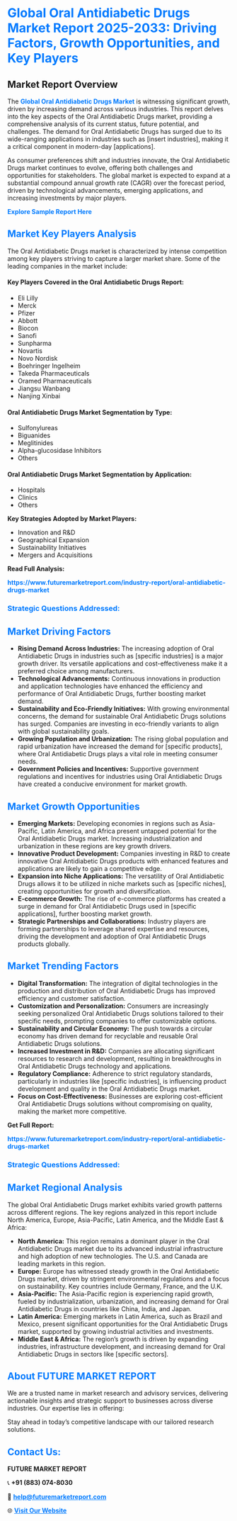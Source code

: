<h1 style="color: #007BFF;">Global Oral Antidiabetic Drugs Market Report 2025-2033: Driving Factors, Growth Opportunities, and Key Players</h1>

<section id="overview">
<h2>Market Report Overview</h2>
<p>The <a href="https://www.futuremarketreport.com/industry-report/oral-antidiabetic-drugs-market" style="color: #007BFF; text-decoration: none;"><strong>Global Oral Antidiabetic Drugs Market</strong></a> is witnessing significant growth, driven by increasing demand across various industries. This report delves into the key aspects of the Oral Antidiabetic Drugs market, providing a comprehensive analysis of its current status, future potential, and challenges. The demand for Oral Antidiabetic Drugs has surged due to its wide-ranging applications in industries such as [insert industries], making it a critical component in modern-day [applications].</p>
<p>As consumer preferences shift and industries innovate, the Oral Antidiabetic Drugs market continues to evolve, offering both challenges and opportunities for stakeholders. The global market is expected to expand at a substantial compound annual growth rate (CAGR) over the forecast period, driven by technological advancements, emerging applications, and increasing investments by major players.</p>
</section>

<section id="overview">
<p><a href="https://www.futuremarketreport.com/request-sample/reportId=36214" style="color: #007BFF; text-decoration: none;"><strong>Explore Sample Report Here</strong></a></p>
</section>

<section id="key-players">
<h2 style="color: #007BFF;">Market Key Players Analysis</h2>
<p>The Oral Antidiabetic Drugs market is characterized by intense competition among key players striving to capture a larger market share. Some of the leading companies in the market include:</p>
<h4>Key Players Covered in the Oral Antidiabetic Drugs Report:</h4>
<ul><li>Eli Lilly</li><li>Merck</li><li>Pfizer</li><li>Abbott</li><li>Biocon</li><li>Sanofi</li><li>Sunpharma</li><li>Novartis</li><li>Novo Nordisk</li><li>Boehringer Ingelheim</li><li>Takeda Pharmaceuticals</li><li>Oramed Pharmaceuticals</li><li>Jiangsu Wanbang</li><li>Nanjing Xinbai</li></ul>
<h4>Oral Antidiabetic Drugs Market Segmentation by Type:</h4>
<ul><li>Sulfonylureas</li><li>Biguanides</li><li>Meglitinides</li><li>Alpha-glucosidase Inhibitors</li><li>Others</li></ul>

<h4>Oral Antidiabetic Drugs Market Segmentation by Application:</h4>
<ul><li>Hospitals</li><li>Clinics</li><li>Others</li></ul>
<p><strong>Key Strategies Adopted by Market Players:</strong></p>
<ul>
<li>Innovation and R&D</li>
<li>Geographical Expansion</li>
<li>Sustainability Initiatives</li>
<li>Mergers and Acquisitions</li>
</ul>
</section>

<section>
<p><strong>Read Full Analysis: </strong></p><a href="https://www.futuremarketreport.com/industry-report/oral-antidiabetic-drugs-market" style="color: #007BFF; text-decoration: none;"><strong>https://www.futuremarketreport.com/industry-report/oral-antidiabetic-drugs-market</strong></a>
<h3 style="color: #007BFF;">Strategic Questions Addressed:</h3>
</section>

<section id="driving-factors">
<h2 style="color: #007BFF;">Market Driving Factors</h2>
<ul>
<li><strong>Rising Demand Across Industries:</strong> The increasing adoption of Oral Antidiabetic Drugs in industries such as [specific industries] is a major growth driver. Its versatile applications and cost-effectiveness make it a preferred choice among manufacturers.</li>
<li><strong>Technological Advancements:</strong> Continuous innovations in production and application technologies have enhanced the efficiency and performance of Oral Antidiabetic Drugs, further boosting market demand.</li>
<li><strong>Sustainability and Eco-Friendly Initiatives:</strong> With growing environmental concerns, the demand for sustainable Oral Antidiabetic Drugs solutions has surged. Companies are investing in eco-friendly variants to align with global sustainability goals.</li>
<li><strong>Growing Population and Urbanization:</strong> The rising global population and rapid urbanization have increased the demand for [specific products], where Oral Antidiabetic Drugs plays a vital role in meeting consumer needs.</li>
<li><strong>Government Policies and Incentives:</strong> Supportive government regulations and incentives for industries using Oral Antidiabetic Drugs have created a conducive environment for market growth.</li>
</ul>
</section>

<section id="growth-opportunities">
<h2 style="color: #007BFF;">Market Growth Opportunities</h2>
<ul>
<li><strong>Emerging Markets:</strong> Developing economies in regions such as Asia-Pacific, Latin America, and Africa present untapped potential for the Oral Antidiabetic Drugs market. Increasing industrialization and urbanization in these regions are key growth drivers.</li>
<li><strong>Innovative Product Development:</strong> Companies investing in R&D to create innovative Oral Antidiabetic Drugs products with enhanced features and applications are likely to gain a competitive edge.</li>
<li><strong>Expansion into Niche Applications:</strong> The versatility of Oral Antidiabetic Drugs allows it to be utilized in niche markets such as [specific niches], creating opportunities for growth and diversification.</li>
<li><strong>E-commerce Growth:</strong> The rise of e-commerce platforms has created a surge in demand for Oral Antidiabetic Drugs used in [specific applications], further boosting market growth.</li>
<li><strong>Strategic Partnerships and Collaborations:</strong> Industry players are forming partnerships to leverage shared expertise and resources, driving the development and adoption of Oral Antidiabetic Drugs products globally.</li>
</ul>
</section>

<section id="trending-factors">
<h2 style="color: #007BFF;">Market Trending Factors</h2>
<ul>
<li><strong>Digital Transformation:</strong> The integration of digital technologies in the production and distribution of Oral Antidiabetic Drugs has improved efficiency and customer satisfaction.</li>
<li><strong>Customization and Personalization:</strong> Consumers are increasingly seeking personalized Oral Antidiabetic Drugs solutions tailored to their specific needs, prompting companies to offer customizable options.</li>
<li><strong>Sustainability and Circular Economy:</strong> The push towards a circular economy has driven demand for recyclable and reusable Oral Antidiabetic Drugs solutions.</li>
<li><strong>Increased Investment in R&D:</strong> Companies are allocating significant resources to research and development, resulting in breakthroughs in Oral Antidiabetic Drugs technology and applications.</li>
<li><strong>Regulatory Compliance:</strong> Adherence to strict regulatory standards, particularly in industries like [specific industries], is influencing product development and quality in the Oral Antidiabetic Drugs market.</li>
<li><strong>Focus on Cost-Effectiveness:</strong> Businesses are exploring cost-efficient Oral Antidiabetic Drugs solutions without compromising on quality, making the market more competitive.</li>
</ul>
</section>

<section>
<p><strong>Get Full Report: </strong></p><a href="https://www.futuremarketreport.com/industry-report/oral-antidiabetic-drugs-market" style="color: #007BFF; text-decoration: none;"><strong>https://www.futuremarketreport.com/industry-report/oral-antidiabetic-drugs-market</strong></a>
<h3 style="color: #007BFF;">Strategic Questions Addressed:</h3>
</section>


<section id="regional-analysis">
<h2 style="color: #007BFF;">Market Regional Analysis</h2>
<p>The global Oral Antidiabetic Drugs market exhibits varied growth patterns across different regions. The key regions analyzed in this report include North America, Europe, Asia-Pacific, Latin America, and the Middle East & Africa:</p>
<ul>
<li><strong>North America:</strong> This region remains a dominant player in the Oral Antidiabetic Drugs market due to its advanced industrial infrastructure and high adoption of new technologies. The U.S. and Canada are leading markets in this region.</li>
<li><strong>Europe:</strong> Europe has witnessed steady growth in the Oral Antidiabetic Drugs market, driven by stringent environmental regulations and a focus on sustainability. Key countries include Germany, France, and the U.K.</li>
<li><strong>Asia-Pacific:</strong> The Asia-Pacific region is experiencing rapid growth, fueled by industrialization, urbanization, and increasing demand for Oral Antidiabetic Drugs in countries like China, India, and Japan.</li>
<li><strong>Latin America:</strong> Emerging markets in Latin America, such as Brazil and Mexico, present significant opportunities for the Oral Antidiabetic Drugs market, supported by growing industrial activities and investments.</li>
<li><strong>Middle East & Africa:</strong> The region’s growth is driven by expanding industries, infrastructure development, and increasing demand for Oral Antidiabetic Drugs in sectors like [specific sectors].</li>
</ul>
</section>

<footer>
<h2 style="color: #007BFF;">About FUTURE MARKET REPORT</h2>
<p>We are a trusted name in market research and advisory services, delivering actionable insights and strategic support to businesses across diverse industries. Our expertise lies in offering:</p>

<p>Stay ahead in today’s competitive landscape with our tailored research solutions.</p>

<h2 style="color: #007BFF;">Contact Us:</h2>
<p><strong>FUTURE MARKET REPORT</strong></p>
<p>📞 <strong>+91 (883) 074-8030</strong></p>
<p>📧 <strong><a href="mailto:help@futuremarketreport.com" style="color: #007BFF;">help@futuremarketreport.com</a></strong></p>
<p>🌐 <strong><a href="https://www.futuremarketreport.com/" style="color: #007BFF;">Visit Our Website</a></strong></p>
</footer>